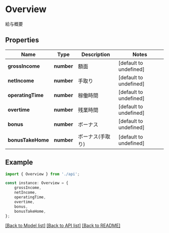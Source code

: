 # Overview

給与概要

## Properties

Name | Type | Description | Notes
------------ | ------------- | ------------- | -------------
**grossIncome** | **number** | 額面 | [default to undefined]
**netIncome** | **number** | 手取り | [default to undefined]
**operatingTime** | **number** | 稼働時間 | [default to undefined]
**overtime** | **number** | 残業時間 | [default to undefined]
**bonus** | **number** | ボーナス | [default to undefined]
**bonusTakeHome** | **number** | ボーナス(手取り) | [default to undefined]

## Example

```typescript
import { Overview } from './api';

const instance: Overview = {
    grossIncome,
    netIncome,
    operatingTime,
    overtime,
    bonus,
    bonusTakeHome,
};
```

[[Back to Model list]](../README.md#documentation-for-models) [[Back to API list]](../README.md#documentation-for-api-endpoints) [[Back to README]](../README.md)
